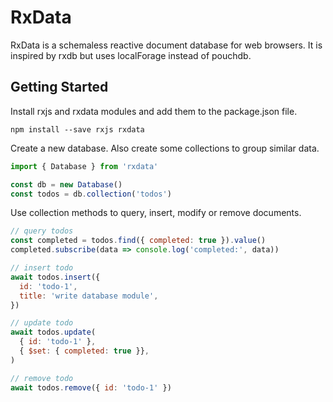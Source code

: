 # RxData

RxData is a schemaless reactive document database for web browsers.
It is inspired by rxdb but uses localForage instead of pouchdb.

## Getting Started

Install rxjs and rxdata modules and add them to the package.json file.

```shell
npm install --save rxjs rxdata
```

Create a new database. Also create some collections to group similar data.

```js
import { Database } from 'rxdata'

const db = new Database()
const todos = db.collection('todos')
```

Use collection methods to query, insert, modify or remove documents.

```js
// query todos
const completed = todos.find({ completed: true }).value()
completed.subscribe(data => console.log('completed:', data))

// insert todo
await todos.insert({
  id: 'todo-1',
  title: 'write database module',
})

// update todo
await todos.update(
  { id: 'todo-1' },
  { $set: { completed: true }},
)

// remove todo
await todos.remove({ id: 'todo-1' })
```
